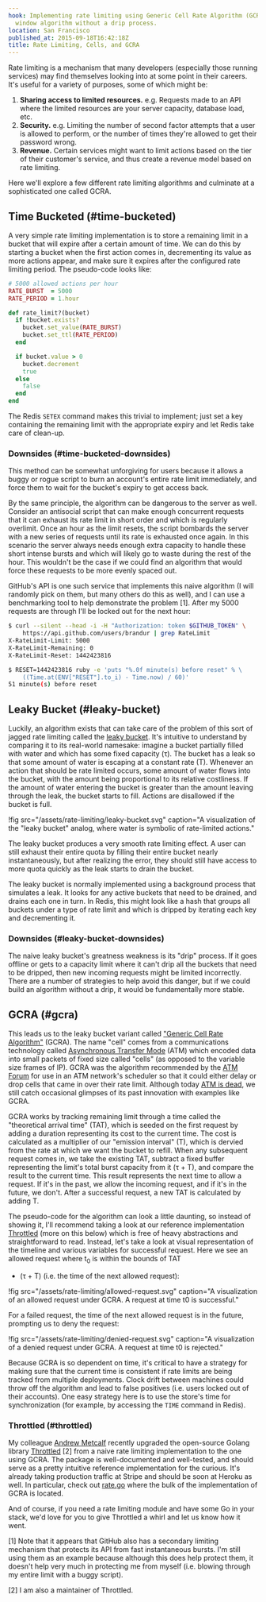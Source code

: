 ```yaml
---
hook: Implementing rate limiting using Generic Cell Rate Algorithm (GCRA), a sliding
  window algorithm without a drip process.
location: San Francisco
published_at: 2015-09-18T16:42:18Z
title: Rate Limiting, Cells, and GCRA
---
```


Rate limiting is a mechanism that many developers (especially those running
services) may find themselves looking into at some point in their careers. It's
useful for a variety of purposes, some of which might be:

1. **Sharing access to limited resources.** e.g. Requests made to an API where
   the limited resources are your server capacity, database load, etc.
2. **Security.** e.g. Limiting the number of second factor attempts that a user
   is allowed to perform, or the number of times they're allowed to get their
   password wrong.
3. **Revenue.** Certain services might want to limit actions based on the tier of
   their customer's service, and thus create a revenue model based on rate
   limiting.

Here we'll explore a few different rate limiting algorithms and culminate at
a sophisticated one called GCRA.

## Time Bucketed (#time-bucketed)

A very simple rate limiting implementation is to store a remaining limit in a
bucket that will expire after a certain amount of time. We can do this by
starting a bucket when the first action comes in, decrementing its value as
more actions appear, and make sure it expires after the configured rate
limiting period. The pseudo-code looks like:

``` ruby
# 5000 allowed actions per hour
RATE_BURST  = 5000
RATE_PERIOD = 1.hour

def rate_limit?(bucket)
  if !bucket.exists?
    bucket.set_value(RATE_BURST)
    bucket.set_ttl(RATE_PERIOD)
  end

  if bucket.value > 0
    bucket.decrement
    true
  else
    false
  end
end
```

The Redis `SETEX` command makes this trivial to implement; just set a key
containing the remaining limit with the appropriate expiry and let Redis take
care of clean-up.

### Downsides (#time-bucketed-downsides)

This method can be somewhat unforgiving for users because it allows a buggy or
rogue script to burn an account's entire rate limit immediately, and force them
to wait for the bucket's expiry to get access back.

By the same principle, the algorithm can be dangerous to the server as well.
Consider an antisocial script that can make enough concurrent requests that it
can exhaust its rate limit in short order and which is regularly overlimit.
Once an hour as the limit resets, the script bombards the server with a new
series of requests until its rate is exhausted once again. In this scenario the
server always needs enough extra capacity to handle these short intense bursts
and which will likely go to waste during the rest of the hour. This wouldn't be
the case if we could find an algorithm that would force these requests to be
more evenly spaced out.

GitHub's API is one such service that implements this naive algorithm (I will
randomly pick on them, but many others do this as well), and I can use a
benchmarking tool to help demonstrate the problem [1]. After my 5000 requests
are through I'll be locked out for the next hour:

``` sh
$ curl --silent --head -i -H "Authorization: token $GITHUB_TOKEN" \
    https://api.github.com/users/brandur | grep RateLimit
X-RateLimit-Limit: 5000
X-RateLimit-Remaining: 0
X-RateLimit-Reset: 1442423816

$ RESET=1442423816 ruby -e 'puts "%.0f minute(s) before reset" % \
    ((Time.at(ENV["RESET"].to_i) - Time.now) / 60)'
51 minute(s) before reset
```

## Leaky Bucket (#leaky-bucket)

Luckily, an algorithm exists that can take care of the problem of this sort of
jagged rate limiting called the [leaky bucket][leaky-bucket]. It's intuitive to
understand by comparing it to its real-world namesake: imagine a bucket
partially filled with water and which has some fixed capacity (τ). The bucket
has a leak so that some amount of water is escaping at a constant rate (T).
Whenever an action that should be rate limited occurs, some amount of water
flows into the bucket, with the amount being proportional to its relative
costliness. If the amount of water entering the bucket is greater than the
amount leaving through the leak, the bucket starts to fill. Actions are
disallowed if the bucket is full.

!fig src="/assets/rate-limiting/leaky-bucket.svg" caption="A visualization of the \"leaky bucket\" analog, where water is symbolic of rate-limited actions."

The leaky bucket produces a very smooth rate limiting effect. A user can still
exhaust their entire quota by filling their entire bucket nearly
instantaneously, but after realizing the error, they should still have access
to more quota quickly as the leak starts to drain the bucket.

The leaky bucket is normally implemented using a background process that
simulates a leak. It looks for any active buckets that need to be drained, and
drains each one in turn. In Redis, this might look like a hash that groups all
buckets under a type of rate limit and which is dripped by iterating each key
and decrementing it.

### Downsides (#leaky-bucket-downsides)

The naive leaky bucket's greatness weakness is its "drip" process. If it goes
offline or gets to a capacity limit where it can't drip all the buckets that
need to be dripped, then new incoming requests might be limited incorrectly.
There are a number of strategies to help avoid this danger, but if we could
build an algorithm without a drip, it would be fundamentally more stable.

## GCRA (#gcra)

This leads us to the leaky bucket variant called ["Generic Cell Rate
Algorithm"][gcra] (GCRA). The name "cell" comes from a communications
technology called [Asynchronous Transfer Mode][atm] (ATM) which encoded data
into small packets of fixed size called "cells" (as opposed to the variable
size frames of IP). GCRA was the algorithm recommended by the [ATM
Forum][atm-forum] for use in an ATM network's scheduler so that it could either
delay or drop cells that came in over their rate limit. Although today [ATM is
dead][atm-dead], we still catch occasional glimpses of its past innovation with
examples like GCRA.

GCRA works by tracking remaining limit through a time called the "theoretical
arrival time" (TAT), which is seeded on the first request by adding a duration
representing its cost to the current time. The cost is calculated as a
multiplier of our "emission interval" (T), which is dervied from the rate at
which we want the bucket to refill. When any subsequent request comes in, we
take the existing TAT, subtract a fixed buffer representing the limit's total
burst capacity from it (τ + T), and compare the result to the current time.
This result represents the next time to allow a request. If it's in the past,
we allow the incoming request, and if it's in the future, we don't. After a
successful request, a new TAT is calculated by adding T.

The pseudo-code for the algorithm can look a little daunting, so instead of
showing it, I'll recommend taking a look at our reference implementation
[Throttled](#throttled) (more on this below) which is free of heavy
abstractions and straightforward to read. Instead, let's take a look at visual
representation of the timeline and various variables for successful request.
Here we see an allowed request where t<sub>0</sub> is within the bounds of TAT
- (τ + T) (i.e. the time of the next allowed request):

!fig src="/assets/rate-limiting/allowed-request.svg" caption="A visualization of an allowed request under GCRA. A request at time t0 is successful."

For a failed request, the time of the next allowed request is in the future,
prompting us to deny the request:

!fig src="/assets/rate-limiting/denied-request.svg" caption="A visualization of a denied request under GCRA. A request at time t0 is rejected."

Because GCRA is so dependent on time, it's critical to have a strategy for
making sure that the current time is consistent if rate limits are being
tracked from multiple deployments. Clock drift between machines could throw off
the algorithm and lead to false positives (i.e. users locked out of their
accounts). One easy strategy here is to use the store's time for
synchronization (for example, by accessing the `TIME` command in Redis).

### Throttled (#throttled)

My colleague [Andrew Metcalf][andrew-metcalf] recently upgraded the open-source
Golang library [Throttled][throttled] [2] from a naive rate limiting
implementation to the one using GCRA. The package is well-documented and
well-tested, and should serve as a pretty intuitive reference implementation
for the curious. It's already taking production traffic at Stripe and should be
soon at Heroku as well. In particular, check out [rate.go][throttled-rate]
where the bulk of the implementation of GCRA is located.

And of course, if you need a rate limiting module and have some Go in your
stack, we'd love for you to give Throttled a whirl and let us know how it went.

[andrew-metcalf]: https://github.com/metcalf
[atm]: https://en.wikipedia.org/wiki/Asynchronous_Transfer_Mode
[atm-dead]: http://technologyinside.com/2007/01/31/part-1-the-demise-of-atm…/
[atm-forum]: https://en.wikipedia.org/wiki/ATM_Forum
[boom]: https://github.com/rakyll/boom
[gcra]: https://en.wikipedia.org/wiki/Generic_cell_rate_algorithm
[leaky-bucket]: https://en.wikipedia.org/wiki/Leaky_bucket
[throttled]: https://github.com/throttled/throttled
[throttled-rate]: https://github.com/throttled/throttled/blob/ef1aa857b069ed60f6f859f8b16350e5b7c8ec96/rate.go#L155-L239

[1] Note that it appears that GitHub also has a secondary limiting mechanism
    that protects its API from fast instantaneous bursts. I'm still using them
    as an example because although this does help protect them, it doesn't help
    very much in protecting me from myself (i.e. blowing through my entire
    limit with a buggy script).

[2] I am also a maintainer of Throttled.
